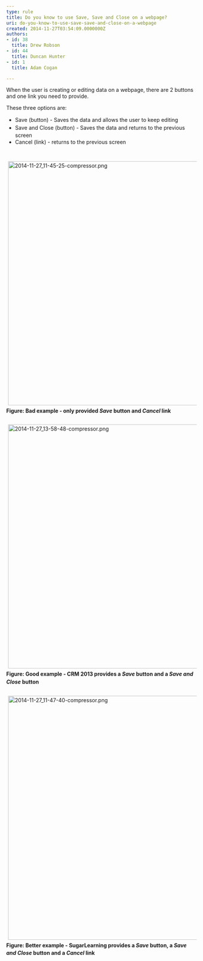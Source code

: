 ```yaml
---
type: rule
title: Do you know to use Save, Save and Close on a webpage?
uri: do-you-know-to-use-save-save-and-close-on-a-webpage
created: 2014-11-27T03:54:09.0000000Z
authors:
- id: 38
  title: Drew Robson
- id: 44
  title: Duncan Hunter
- id: 1
  title: Adam Cogan

---
```




<span class='intro'> ​When the user is creating or editing data on a webpage, there are 2 buttons and one link you need to provide. </span>

<p>​These three options are&#58;</p><ul><li><span style="line-height&#58;20.7999992370605px;">Save (button) - Saves the data and allows the user to keep editing<br></span></li><li><span style="line-height&#58;20.7999992370605px;">Save and Close (button) - Saves the data and returns to the previous screen</span></li><li><span style="line-height&#58;20.7999992370605px;">Cancel (link) - returns to the previous screen</span></li></ul><div><span style="line-height&#58;20.7999992370605px;"><br></span></div><div><span style="line-height&#58;20.7999992370605px;"><img src="/DesignandPresentation/RulestoBetterInterfacesGeneral/PublishingImages/2014-11-27_11-45-25-compressor.png" alt="2014-11-27_11-45-25-compressor.png" style="margin&#58;5px;width&#58;650px;" /><br></span></div><div><span style="line-height&#58;20.7999992370605px;"><strong>Figure&#58; Bad example - only provided <em>Save </em>button and <em>Cancel </em>link</strong></span></div><div><span style="line-height&#58;20.7999992370605px;"><br></span></div><div><span style="line-height&#58;20.7999992370605px;"><img src="/DesignandPresentation/RulestoBetterInterfacesGeneral/PublishingImages/2014-11-27_13-58-48-compressor.png" alt="2014-11-27_13-58-48-compressor.png" style="margin&#58;5px;width&#58;650px;" /><br></span></div><div><span style="line-height&#58;20.7999992370605px;"><strong>Figure&#58; Good example - CRM 2013 provides a </strong><em><strong>Save </strong></em><strong>button a</strong><strong>nd a <em>Save and Close</em> button</strong></span></div><div><span style="line-height&#58;20.7999992370605px;"><br></span></div><div><span style="line-height&#58;20.7999992370605px;"><img src="/DesignandPresentation/RulestoBetterInterfacesGeneral/PublishingImages/2014-11-27_11-47-40-compressor.png" alt="2014-11-27_11-47-40-compressor.png" style="margin&#58;5px;width&#58;650px;" /><br></span></div><div><span style="line-height&#58;20.7999992370605px;"><strong>Figure&#58; Better example - SugarLearning provides a <em>Save </em>button, a <em>Save and Close</em> button and a <em>Cancel </em>link</strong></span></div><div><span style="line-height&#58;20.7999992370605px;"><br></span></div>


